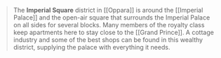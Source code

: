 > The **Imperial Square** district in [[Oppara]] is around the [[Imperial Palace]] and the open-air square that surrounds the Imperial Palace on all sides for several blocks. Many members of the royalty class keep apartments here to stay close to the [[Grand Prince]]. A cottage industry and some of the best shops can be found in this wealthy district, supplying the palace with everything it needs.








